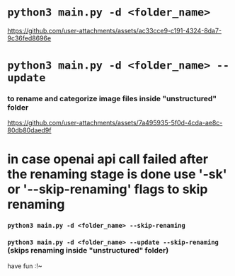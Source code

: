 # ``` python3 main.py -d <folder_name> ```
https://github.com/user-attachments/assets/ac33cce9-c191-4324-8da7-9c36fed8696e

# ``` python3 main.py -d <folder_name> --update ```
### to rename and categorize image files inside "unstructured" folder
https://github.com/user-attachments/assets/7a495935-5f0d-4cda-ae8c-80db80daed9f

# in case openai api call failed after the renaming stage is done use '-sk' or '--skip-renaming' flags to skip renaming
### ``` python3 main.py -d <folder_name> --skip-renaming ```
### ``` python3 main.py -d <folder_name> --update --skip-renaming ``` (skips renaming inside "unstructured" folder)

have fun :!~

